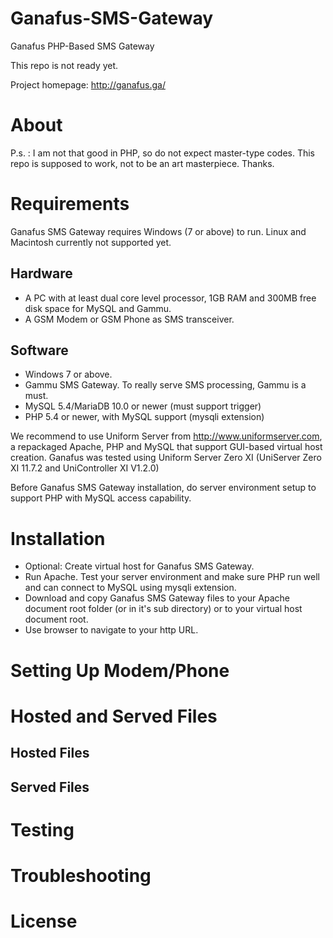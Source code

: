 # Ganafus-SMS-Gateway
Ganafus PHP-Based SMS Gateway

This repo is not ready yet.

Project homepage: http://ganafus.ga/

# About


P.s. :
I am not that good in PHP, so do not expect master-type codes.
This repo is supposed to work, not to be an art masterpiece. 
Thanks.

# Requirements
Ganafus SMS Gateway requires Windows (7 or above) to run. Linux and Macintosh currently not supported yet.
## Hardware
* A PC with at least dual core level processor, 1GB RAM and 300MB free disk space for MySQL and Gammu.
* A GSM Modem or GSM Phone as SMS transceiver.

## Software
* Windows 7 or above.
* Gammu SMS Gateway. To really serve SMS processing, Gammu is a must.
* MySQL 5.4/MariaDB 10.0 or newer (must support trigger)
* PHP 5.4 or newer, with MySQL support (mysqli extension)

We recommend to use Uniform Server from http://www.uniformserver.com, a repackaged Apache, PHP and MySQL that support GUI-based virtual host creation. Ganafus was
tested using Uniform Server Zero XI (UniServer Zero XI 11.7.2 and UniController XI V1.2.0)

Before Ganafus SMS Gateway installation, do server environment setup to support PHP with MySQL access capability.

# Installation

* Optional: Create virtual host for Ganafus SMS Gateway.
* Run Apache. Test your server environment and make sure PHP run well and can connect to MySQL using mysqli extension.
* Download and copy Ganafus SMS Gateway files to your Apache document root folder (or in it's sub directory) or to your virtual host document root.
* Use browser to navigate to your http URL.



# Setting Up Modem/Phone

# Hosted and Served Files
## Hosted Files
## Served Files

# Testing

# Troubleshooting

# License